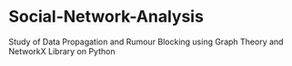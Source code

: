 # Social-Network-Analysis
Study of Data Propagation and Rumour Blocking using Graph Theory and NetworkX Library on Python

